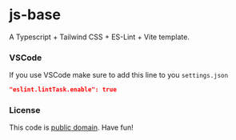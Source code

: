 # js-base

A Typescript + Tailwind CSS + ES-Lint + Vite template.

### VSCode

If you use VSCode make sure to add this line to you `settings.json`

```json
"eslint.lintTask.enable": true
```

### License

This code is [public domain](https://creativecommons.org/share-your-work/public-domain/cc0/). Have fun!
